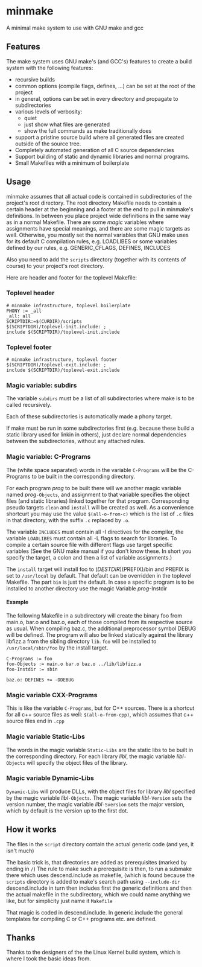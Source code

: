 # minmake #
A minimal make system to use with GNU make and gcc

## Features ##
The make system uses GNU make's (and GCC's) features to create a build system
with the following features:
- recursive builds
- common options (compile flags, defines, ...) can be set at the
  root of the project
- in general, options can be set in every directory and propagate to
  subdirectories
- various levels of verbosity:
  - quiet
  - just show what files are generated
  - show the full commands as make traditionally does
- support a pristine source build where all generated files are created
  outside of the source tree.
- Completely automated generation of all C source dependencies
- Support building of static and dynamic libraries and normal
  programs.
- Small Makefiles with a minimum of boilerplate

## Usage ##
minmake assumes that all actual code is contained in subdirectories of the
project's root directory. The root directory Makefile needs to contain a
certain header at the beginning and a footer at the end to pull in
minmake's definitions. In between you place project wide definitions
in the same way as in a normal Makefile. There are some *magic* variables
where assignments have special meanings, and there are some magic targets as
well. Otherwise, you mostly set the normal variables that GNU make uses for its
default C compilation rules, e.g. LOADLIBES or some variables defined by
our rules, e.g. GENERIC_CFLAGS, DEFINES, INCLUDES

Also you need to add the `scripts` directory (together with its contents of
course) to your project's root directory.

Here are header and footer for the toplevel Makefile:

### Toplevel header ###
~~~~
# minmake infrastructure, toplevel boilerplate
PHONY := _all
_all: all
SCRIPTDIR:=$(CURDIR)/scripts
$(SCRIPTDIR)/toplevel-init.include: ;
include $(SCRIPTDIR)/toplevel-init.include
~~~~

### Toplevel footer ###
~~~~
# minmake infrastructure, toplevel footer
$(SCRIPTDIR)/toplevel-exit.include: ;
include $(SCRIPTDIR)/toplevel-exit.include
~~~~

### Magic variable: subdirs ###
The variable `subdirs` must be a list of all subdirectories where make is to
be called recursively.

Each of these subdirectories is automatically made a phony target.

If make must be run in some subdirectories first (e.g. because these build a
static library used for linkin in others), just declare normal dependencies
between the subdirectories, without any attached rules.

### Magic variable: C-Programs ###
The (white space separated) words in the variable `C-Programs` will be the
C-Programs to be built in the corresponding directory.

For each program *prog* to be built there will we another magic variable named
*prog*`-Objects`, and assignment to that variable specifies the object files
(and static libraries) linked together for that program. Corresponding pseudo
targets `clean` and `install` will be created as well.
As a convenience shortcurt you may use the value `$(all-o-from-c)` which is
the list of `.c` files in that directory, with the suffix `.c` replaced by
`.o`.

The variable `INCLUDES` must contain all -I directives for the compiler,
the variable `LOADLIBES` must contain all -L flags to search for libraries.
To compile a certain source file with different flags use target specific
variables (See the GNU make manual if you don't know these. In short you
specify the target, a colon and then a list of variable assignments.)

The `install` target will install foo to $(DESTDIR)$(PREFIX)/bin and PREFIX is
set to `/usr/local` by default. That default can be overridden in the toplevel
Makefile. The part `bin` is just the default. In case a specific program is
to be installed to another directory use the magic Variable *prog*-Instdir

#### Example ####
The following Makefile in a subdirectory will create the binary foo from 
main.o, bar.o and baz.o, each of those compiled from its respective source as usual.
When compiling baz.c, the additional preprocessor symbol DEBUG will be
defined. The program will also be linked statically against the library
libfizz.a from the sibling directory `lib`.
`foo` will be installed to `/usr/local/sbin/foo` by the install target.

~~~~
C-Programs := foo
foo-Objects := main.o bar.o baz.o ../lib/libfizz.a
foo-Instdir := sbin

baz.o: DEFINES += -DDEBUG
~~~~

### Magic variable CXX-Programs ###
This is like the variable `C-Programs`, but for C++ sources. There is a shortcut
for all c++ source files as well: `$(all-o-from-cpp)`, which assumes that c++
source files end in `.cpp`

### Magic variable Static-Libs ###
The words in the magic variable `Static-Libs` are the static libs to be built in
the corresponding directory. For each library *libl*, the magic variable
*libl*`-Objects` will specify the object files of the library.

### Magic variable Dynamic-Libs ###
`Dynamic-Libs` will produce DLLs, with the object files for library *libl*
specified by the magic variable *libl*`-Objects`. The magic variable
*libl*`-Version` sets the version number, the magic variable *libl*`-Sversion`
sets the major version, which by default is the version up to the first dot.

## How it works ##
The files in the `script` directory contain the actual generic code
(and yes, it isn't much) 


The basic trick is, that directories are added as prerequisites (marked by
ending in `/`) The rule to make such a prerequisite is then, to run a submake
there which uses descend.include as makefile, (which is found because the
`scripts` directory is added to make's search path using `--include-dir`
descend.include in turn then includes first the generic definitions and then
the actual makefile in the subdirectory, which we could name anything we like,
but for simplicity just name it `Makefile`

That magic is coded in descend.include. In generic.include the general
templates for compiling C or C++ programs etc. are defined.

## Thanks ##
Thanks to the designers of the the Linux Kernel build system, which is where
I took the basic ideas from.
